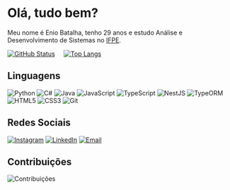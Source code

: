 # Olá, tudo bem?
Meu nome é Enio Batalha, tenho 29 anos e estudo Análise e Desenvolvimento de Sistemas no [IFPE](https://www.ifpe.edu.br/campus/jaboatao/cursos/superiores/tecnologos/analise-e-desenvolvimento-de-sistemas).

[![GitHub Status](https://github-readme-stats.vercel.app/api?username=eniobatalha&show_icons=true&theme=dark)](https://github.com/eniobatalha)     [![Top Langs](https://github-readme-stats.vercel.app/api/top-langs/?username=eniobatalha&layout=compact&theme=dark)](https://github.com/eniobatalha)

## Linguagens

![Python](https://img.shields.io/badge/-Python-blue)
![C#](https://img.shields.io/badge/-C%23-brightgreen)
![Java](https://img.shields.io/badge/-Java-red)
![JavaScript](https://img.shields.io/badge/-JavaScript-yellow)
![TypeScript](https://img.shields.io/badge/-TypeScript-blue)
![NestJS](https://img.shields.io/badge/-NestJS-red)
![TypeORM](https://img.shields.io/badge/-TypeORM-green)
![HTML5](https://img.shields.io/badge/-HTML5-orange)
![CSS3](https://img.shields.io/badge/-CSS3-blue)
![Git](https://img.shields.io/badge/-Git-black)

## Redes Sociais

[![Instagram](https://img.shields.io/badge/-Instagram-orange?style=flat-square&logo=instagram&logoColor=white)](https://www.instagram.com/eniobatalha)
[![LinkedIn](https://img.shields.io/badge/-LinkedIn-blue?style=flat-square&logo=linkedin&logoColor=white)](https://www.linkedin.com/in/eniobatalha)
[![Email](https://img.shields.io/badge/-Email-red?style=flat-square&logo=gmail&logoColor=white)](mailto:eniobatalha@gmail.com)

## Contribuições

![Contribuições](https://github-readme-streak-stats.herokuapp.com/?user=eniobatalha&theme=dark)
